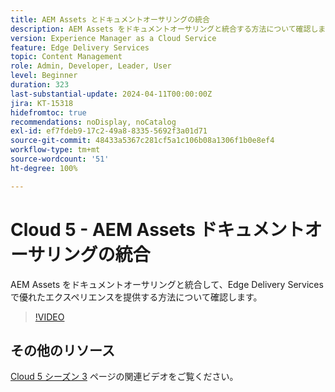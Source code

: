 ```yaml
---
title: AEM Assets とドキュメントオーサリングの統合
description: AEM Assets をドキュメントオーサリングと統合する方法について確認します。
version: Experience Manager as a Cloud Service
feature: Edge Delivery Services
topic: Content Management
role: Admin, Developer, Leader, User
level: Beginner
duration: 323
last-substantial-update: 2024-04-11T00:00:00Z
jira: KT-15318
hidefromtoc: true
recommendations: noDisplay, noCatalog
exl-id: ef7fdeb9-17c2-49a8-8335-5692f3a01d71
source-git-commit: 48433a5367c281cf5a1c106b08a1306f1b0e8ef4
workflow-type: tm+mt
source-wordcount: '51'
ht-degree: 100%

---
```


# Cloud 5 - AEM Assets ドキュメントオーサリングの統合

AEM Assets をドキュメントオーサリングと統合して、Edge Delivery Services で優れたエクスペリエンスを提供する方法について確認します。

>[!VIDEO](https://video.tv.adobe.com/v/3428302/?quality=12&learn=on)


## その他のリソース

[Cloud 5 シーズン 3](../cloud5-season-3.md) ページの関連ビデオをご覧ください。
